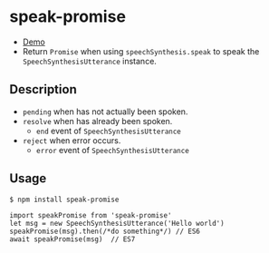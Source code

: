 # speak-promise

- [Demo](https://realdennis.github.io/speak-promise/) 
- Return `Promise` when using `speechSynthesis.speak` to speak the `SpeechSynthesisUtterance` instance.

## Description
- `pending` when has not actually been spoken.
- `resolve` when has already been spoken.
  -  `end` event of `SpeechSynthesisUtterance`
- `reject` when error occurs.
  -  `error` event of `SpeechSynthesisUtterance`

## Usage

```
$ npm install speak-promise
```

```
import speakPromise from 'speak-promise'
let msg = new SpeechSynthesisUtterance('Hello world')
speakPromise(msg).then(/*do something*/) // ES6
await speakPromise(msg)  // ES7
```

